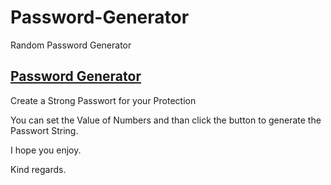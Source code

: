 # Password-Generator
Random Password Generator

## [Password Generator](https://jankee92pl.github.io/Password-Generator/Random%20Password%20Generator/)


Create a Strong Passwort for your Protection

You can set the Value of Numbers and than click the button to generate the Passwort String.

I hope you enjoy.

Kind regards.

